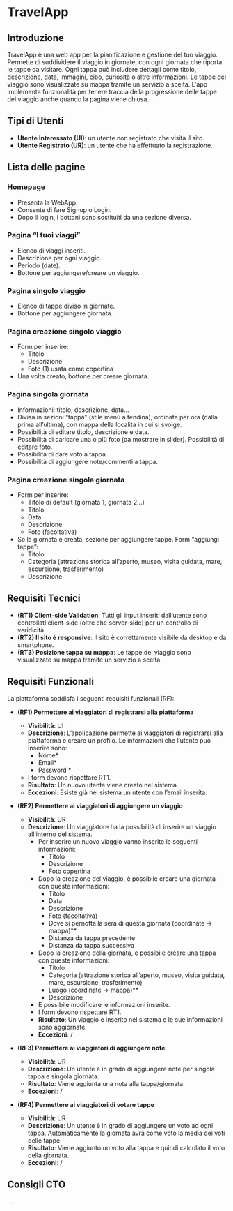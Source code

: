 # TravelApp

## Introduzione
TravelApp è una web app per la pianificazione e gestione del tuo viaggio. Permette di suddividere il viaggio in giornate, con ogni giornata che riporta le tappe da visitare. Ogni tappa può includere dettagli come titolo, descrizione, data, immagini, cibo, curiosità o altre informazioni. Le tappe del viaggio sono visualizzate su mappa tramite un servizio a scelta. L'app implementa funzionalità per tenere traccia della progressione delle tappe del viaggio anche quando la pagina viene chiusa.

## Tipi di Utenti
- **Utente Interessato (UI)**: un utente non registrato che visita il sito.
- **Utente Registrato (UR)**: un utente che ha effettuato la registrazione.

## Lista delle pagine

### Homepage
- Presenta la WebApp.
- Consente di fare Signup o Login.
- Dopo il login, i bottoni sono sostituiti da una sezione diversa.

### Pagina “I tuoi viaggi”
- Elenco di viaggi inseriti.
- Descrizione per ogni viaggio.
- Periodo (date).
- Bottone per aggiungere/creare un viaggio.

### Pagina singolo viaggio
- Elenco di tappe diviso in giornate.
- Bottone per aggiungere giornata.

### Pagina creazione singolo viaggio
- Form per inserire:
  - Titolo
  - Descrizione
  - Foto (1) usata come copertina
- Una volta creato, bottone per creare giornata.

### Pagina singola giornata
- Informazioni: titolo, descrizione, data…
- Divisa in sezioni “tappa” (stile menù a tendina), ordinate per ora (dalla prima all’ultima), con mappa della località in cui si svolge.
- Possibilità di editare titolo, descrizione e data.
- Possibilità di caricare una o più foto (da mostrare in slider). Possibilità di editare foto.
- Possibilità di dare voto a tappa.
- Possibilità di aggiungere note/commenti a tappa.

### Pagina creazione singola giornata
- Form per inserire:
  - Titolo di default (giornata 1, giornata 2…)
  - Titolo
  - Data
  - Descrizione
  - Foto (facoltativa)
- Se la giornata è creata, sezione per aggiungere tappe. Form “aggiungi tappa”:
  - Titolo
  - Categoria (attrazione storica all’aperto, museo, visita guidata, mare, escursione, trasferimento)
  - Descrizione

## Requisiti Tecnici
- **(RT1) Client-side Validation**: Tutti gli input inseriti dall’utente sono controllati client-side (oltre che server-side) per un controllo di veridicità.
- **(RT2) Il sito è responsive**: Il sito è correttamente visibile da desktop e da smartphone.
- **(RT3) Posizione tappa su mappa**: Le tappe del viaggio sono visualizzate su mappa tramite un servizio a scelta.

## Requisiti Funzionali
La piattaforma soddisfa i seguenti requisiti funzionali (RF):

- **(RF1) Permettere ai viaggiatori di registrarsi alla piattaforma**
  - **Visibilità**: UI
  - **Descrizione**: L’applicazione permette ai viaggiatori di registrarsi alla piattaforma e creare un profilo. Le informazioni che l’utente può inserire sono:
    - Nome*
    - Email*
    - Password *
  - I form devono rispettare RT1.
  - **Risultato**: Un nuovo utente viene creato nel sistema.
  - **Eccezioni**: Esiste già nel sistema un utente con l’email inserita.

- **(RF2) Permettere ai viaggiatori di aggiungere un viaggio**
  - **Visibilità**: UR
  - **Descrizione**: Un viaggiatore ha la possibilità di inserire un viaggio all’interno del sistema. 
    - Per inserire un nuovo viaggio vanno inserite le seguenti informazioni:
      - Titolo
      - Descrizione
      - Foto copertina
    - Dopo la creazione del viaggio, è possibile creare una giornata con queste informazioni:
      - Titolo
      - Data
      - Descrizione
      - Foto (facoltativa)
      - Dove si pernotta la sera di questa giornata (coordinate → mappa)**
      - Distanza da tappa precedente
      - Distanza da tappa successiva
    - Dopo la creazione della giornata, è possibile creare una tappa con queste informazioni:
      - Titolo
      - Categoria (attrazione storica all’aperto, museo, visita guidata, mare, escursione, trasferimento)
      - Luogo (coordinate → mappa)**
      - Descrizione
    - È possibile modificare le informazioni inserite.
    - I form devono rispettare RT1.
    - **Risultato**: Un viaggio è inserito nel sistema e le sue informazioni sono aggiornate.
    - **Eccezioni**: /

- **(RF3) Permettere ai viaggiatori di aggiungere note**
  - **Visibilità**: UR 
  - **Descrizione**: Un utente è in grado di aggiungere note per singola tappa e singola giornata.
  - **Risultato**: Viene aggiunta una nota alla tappa/giornata.
  - **Eccezioni**: /

- **(RF4) Permettere ai viaggiatori di votare tappe**
  - **Visibilità**: UR 
  - **Descrizione**: Un utente è in grado di aggiungere un voto ad ogni tappa. Automaticamente la giornata avrà come voto la media dei voti delle tappe.
  - **Risultato**: Viene aggiunto un voto alla tappa e quindi calcolato il voto della giornata.
  - **Eccezioni**: /

## Consigli CTO
...

